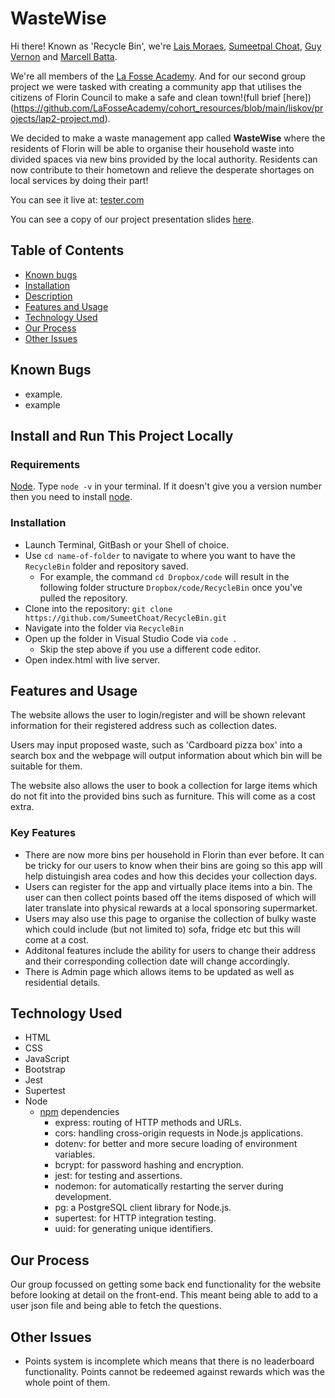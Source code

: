 # WasteWise

Hi there! Known as 'Recycle Bin', we're [Lais Moraes](https://github.com/laisjmvet), [Sumeetpal Choat](https://github.com/SumeetChoat), [Guy Vernon](https://github.com/Gilheim) and [Marcell Batta](https://github.com/ioptyu2).

We're all members of the [La Fosse Academy](https://www.lafosseacademy.com/). And for our second group project we were tasked with creating a community app that utilises the citizens of Florin Council to make a safe and clean town!(full brief [here])(https://github.com/LaFosseAcademy/cohort_resources/blob/main/liskov/projects/lap2-project.md).

We decided to make a waste management app called **WasteWise** where the residents of Florin will be able to organise their household waste into divided spaces via new bins provided by the local authority. Residents can now contribute to their hometown and relieve the desperate shortages on local services by doing their part!

You can see it live at: [tester.com](http://blahblahsswerfs.com/)

You can see a copy of our project presentation slides [here](https://github.com/SumeetChoat/RecycleBin).

## Table of Contents

- [Known bugs](#known-bugs)
- [Installation](#install-and-run-this-project-locally)
- [Description](#description)
- [Features and Usage](#features-and-usage)
- [Technology Used](#technology-used)
- [Our Process](#our-process)
- [Other Issues](#other-issues)

## Known Bugs
- example.
- example

## Install and Run This Project Locally

### Requirements

[Node](https://nodejs.org/en). Type `node -v` in your terminal. If it doesn't give you a version number then you need to install [node](https://nodejs.dev/en/download/).

### Installation

- Launch Terminal, GitBash or your Shell of choice.
- Use `cd name-of-folder` to navigate to where you want to have the `RecycleBin` folder and repository saved.
    - For example, the command `cd Dropbox/code` will result in the following folder structure `Dropbox/code/RecycleBin` once you've pulled the repository.
- Clone into the repository: `git clone https://github.com/SumeetChoat/RecycleBin.git`
- Navigate into the folder via `RecycleBin`
- Open up the folder in Visual Studio Code via `code .`
    - Skip the step above if you use a different code editor.
- Open index.html with live server.

## Features and Usage

The website allows the user to login/register and will be shown relevant information for their registered address such as collection dates.

Users may input proposed waste, such as 'Cardboard pizza box' into a search box and the webpage will output information about which bin will be suitable for them.

The website also allows the user to book a collection for large items which do not fit into the provided bins such as furniture. This will come as a cost extra. 

### Key Features
- There are now more bins per household in Florin than ever before. It can be tricky for our users to know when their bins are going so this app will help distuingish area codes and how this decides your collection days.
- Users can register for the app and virtually place items into a bin. The user can then collect points based off the items disposed of which will later translate into physical rewards at a local sponsoring supermarket.
- Users may also use this page to organise the collection of bulky waste which could include (but not limited to) sofa, fridge etc but this will come at a cost.
- Additonal features include the ability for users to change their address and their corresponding collection date will change accordingly.
- There is Admin page which allows items to be updated as well as residential details.


## Technology Used

- HTML
- CSS
- JavaScript
- Bootstrap
- Jest
- Supertest
- Node
	- [npm](https://www.npmjs.com/) dependencies
		- express: routing of HTTP methods and URLs.
		- cors: handling cross-origin requests in Node.js applications.
		- dotenv: for better and more secure loading of environment variables.
		- bcrypt: for password hashing and encryption.
		- jest: for testing and assertions.
		- nodemon: for automatically restarting the server during development.
		- pg: a PostgreSQL client library for Node.js.
		- supertest: for HTTP integration testing.
		- uuid: for generating unique identifiers.



## Our Process

Our group focussed on getting some back end functionality for the website before looking at detail on the front-end. This meant being able to add to a user json file and being able to fetch the questions. 

## Other Issues
- Points system is incomplete which means that there is no leaderboard functionality. Points cannot be redeemed against rewards which was the whole point of them.


